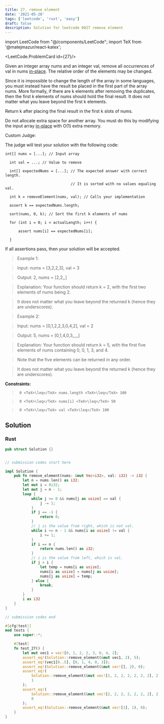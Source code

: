 ```yaml
---
title: 27. remove element
date: '2021-05-28'
tags: ['leetcode', 'rust', 'easy']
draft: false
description: Solution for leetcode 0027 remove element
---
```

import LeetCode from "@/components/LeetCode";
import TeX from '@matejmazur/react-katex';

<LeetCode.ProblemCard id={27}/>
 

  Given an integer array nums and an integer val, remove all occurrences of val in nums [in-place](https://en.wikipedia.org/wiki/In-place_algorithm). The relative order of the elements may be changed.

  Since it is impossible to change the length of the array in some languages, you must instead have the result be placed in the first part of the array nums. More formally, if there are k elements after removing the duplicates, then the first k elements of nums should hold the final result. It does not matter what you leave beyond the first k elements.

  Return k after placing the final result in the first k slots of nums.

  Do not allocate extra space for another array. You must do this by modifying the input array [in-place](https://en.wikipedia.org/wiki/In-place_algorithm) with O(1) extra memory.

  Custom Judge:

  The judge will test your solution with the following code:
```
int[] nums = [...]; // Input array

  int val = ...; // Value to remove

  int[] expectedNums = [...]; // The expected answer with correct length.

                              // It is sorted with no values equaling val.

  int k = removeElement(nums, val); // Calls your implementation

  assert k == expectedNums.length;

  sort(nums, 0, k); // Sort the first k elements of nums

  for (int i = 0; i < actualLength; i++) {

      assert nums[i] == expectedNums[i];

  }
```
If all assertions pass, then your solution will be accepted.

   

 >   Example 1:

  

 >   Input: nums <TeX>=</TeX> [3,2,2,3], val <TeX>=</TeX> 3

 >   Output: 2, nums <TeX>=</TeX> [2,2,_,_]

 >   Explanation: Your function should return k <TeX>=</TeX> 2, with the first two elements of nums being 2.

 >   It does not matter what you leave beyond the returned k (hence they are underscores).

  

 >   Example 2:

  

 >   Input: nums <TeX>=</TeX> [0,1,2,2,3,0,4,2], val <TeX>=</TeX> 2

 >   Output: 5, nums <TeX>=</TeX> [0,1,4,0,3,_,_,_]

 >   Explanation: Your function should return k <TeX>=</TeX> 5, with the first five elements of nums containing 0, 0, 1, 3, and 4.

 >   Note that the five elements can be returned in any order.

 >   It does not matter what you leave beyond the returned k (hence they are underscores).

  

   

  **Constraints:**

  

 >   	0 <TeX>\leq</TeX> nums.length <TeX>\leq</TeX> 100

 >   	0 <TeX>\leq</TeX> nums[i] <TeX>\leq</TeX> 50

 >   	0 <TeX>\leq</TeX> val <TeX>\leq</TeX> 100


## Solution
### Rust
```rust
pub struct Solution {}


// submission codes start here

impl Solution {
    pub fn remove_element(nums: &mut Vec<i32>, val: i32) -> i32 {
        let n = nums.len() as i32;
        let mut i = 0i32;
        let mut j = n - 1;
        loop {
            while j >= 0 && nums[j as usize] == val {
                j -= 1;
            }
            if j == -1 {
                return 0;
            }
            // j is the value from right, which is not val. 
            while i <= n - 1 && nums[i as usize] != val {
                i += 1;
            }
            if i == n {
                return nums.len() as i32;
            }
            // i is the value from left, which is val. 
            if j > i {
                let temp = nums[i as usize];
                nums[i as usize] = nums[j as usize];
                nums[j as usize] = temp;
            } else {
                break;
            }
        }
        i as i32
    }
}

// submission codes end

#[cfg(test)]
mod tests {
    use super::*;

    #[test]
    fn test_27() {
        let mut vec1 = vec![0, 1, 2, 2, 3, 0, 4, 2];
        assert_eq!(Solution::remove_element(&mut vec1, 2), 5);
        assert_eq!(vec1[0..5], [0, 1, 4, 0, 3]);
        assert_eq!(Solution::remove_element(&mut vec![], 2), 0);
        assert_eq!(
            Solution::remove_element(&mut vec![1, 2, 2, 2, 2, 2, 2], 2),
            1
        );
        assert_eq!(
            Solution::remove_element(&mut vec![2, 2, 2, 2, 2, 2, 2], 2),
            0
        );
        assert_eq!(Solution::remove_element(&mut vec![1], 1), 0);
    }
}

```
